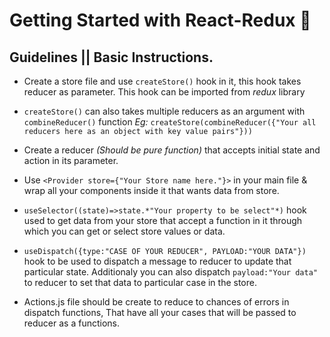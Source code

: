 # Getting Started with React-Redux 🚀

## Guidelines || Basic Instructions.

* Create a store file and use `createStore()` hook in it, this hook takes reducer as parameter. This hook can be imported from *redux* library
* `createStore()` can also takes multiple reducers as an argument with `combineReducer()` function *Eg:* `createStore(combineReducer({"Your all reducers here as an object with key value pairs"}))`

* Create a reducer *(Should be pure function)* that accepts initial state and action in its parameter.

* Use `<Provider store={"Your Store name here."}>` in your main file & wrap all your components inside it that wants data from store.

* `useSelector((state)=>state.*"Your property to be select"*)` hook used to get data from your store that accept a function in it through which you can get or select store values or data.

* `useDispatch({type:"CASE OF YOUR REDUCER", PAYLOAD:"YOUR DATA"})` hook to be used to dispatch a message to reducer to update that particular state. Additionaly you can also dispatch `payload:"Your data"` to reducer to set that data to particular case in the store.

* Actions.js file should be create to reduce to chances of errors in dispatch functions, That have all your cases that will be passed to reducer as a functions.
